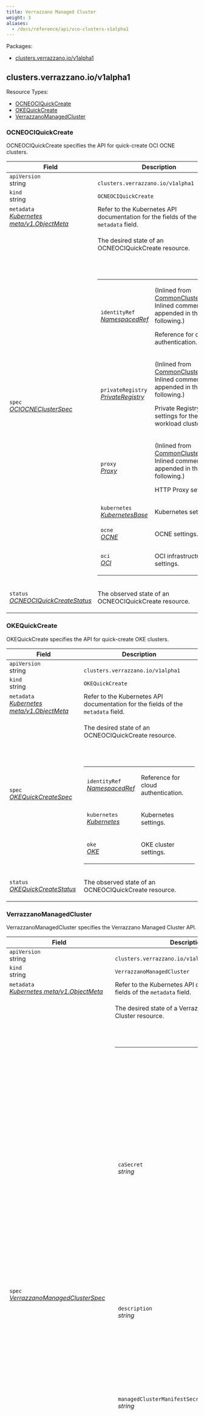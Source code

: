 ```yaml
---
title: Verrazzano Managed Cluster
weight: 3
aliases:
  - /docs/reference/api/vco-clusters-v1alpha1
---
```

<p>Packages:</p>
<ul>
<li>
<a href="#clusters.verrazzano.io%2fv1alpha1">clusters.verrazzano.io/v1alpha1</a>
</li>
</ul>
<h2 id="clusters.verrazzano.io/v1alpha1">clusters.verrazzano.io/v1alpha1</h2>
<div>
</div>
Resource Types:
<ul><li>
<a href="#clusters.verrazzano.io/v1alpha1.OCNEOCIQuickCreate">OCNEOCIQuickCreate</a>
</li><li>
<a href="#clusters.verrazzano.io/v1alpha1.OKEQuickCreate">OKEQuickCreate</a>
</li><li>
<a href="#clusters.verrazzano.io/v1alpha1.VerrazzanoManagedCluster">VerrazzanoManagedCluster</a>
</li></ul>
<h3 id="clusters.verrazzano.io/v1alpha1.OCNEOCIQuickCreate">OCNEOCIQuickCreate
</h3>
<div>
<p>OCNEOCIQuickCreate specifies the API for quick-create OCI OCNE clusters.</p>
</div>
<table>
<thead>
<tr>
<th>Field</th>
<th>Description</th>
</tr>
</thead>
<tbody>
<tr>
<td>
<code>apiVersion</code><br/>
string</td>
<td>
<code>
clusters.verrazzano.io/v1alpha1
</code>
</td>
</tr>
<tr>
<td>
<code>kind</code><br/>
string
</td>
<td><code>OCNEOCIQuickCreate</code></td>
</tr>
<tr>
<td>
<code>metadata</code><br/>
<em>
<a href="https://kubernetes.io/docs/reference/generated/kubernetes-api/v1.24/#objectmeta-v1-meta">
Kubernetes meta/v1.ObjectMeta
</a>
</em>
</td>
<td>
Refer to the Kubernetes API documentation for the fields of the
<code>metadata</code> field.
</td>
</tr>
<tr>
<td>
<code>spec</code><br/>
<em>
<a href="#clusters.verrazzano.io/v1alpha1.OCIOCNEClusterSpec">
OCIOCNEClusterSpec
</a>
</em>
</td>
<td>
<p>The desired state of an OCNEOCIQuickCreate resource.</p>
<br/>
<br/>
<table>
<tr>
<td>
<code>identityRef</code><br/>
<em>
<a href="#clusters.verrazzano.io/v1alpha1.NamespacedRef">
NamespacedRef
</a>
</em>
</td>
<td>
<p>
(Inlined from <a href="#clusters.verrazzano.io/v1alpha1.CommonClusterSpec">CommonClusterSpec</a>. Inlined comments are appended in the following.)
</p>
<p>Reference for cloud authentication.</p>
</td>
</tr>
<tr>
<td>
<code>privateRegistry</code><br/>
<em>
<a href="#clusters.verrazzano.io/v1alpha1.PrivateRegistry">
PrivateRegistry
</a>
</em>
</td>
<td>
<p>
(Inlined from <a href="#clusters.verrazzano.io/v1alpha1.CommonClusterSpec">CommonClusterSpec</a>. Inlined comments are appended in the following.)
</p>
<p>Private Registry settings for the workload cluster.</p>
</td>
</tr>
<tr>
<td>
<code>proxy</code><br/>
<em>
<a href="#clusters.verrazzano.io/v1alpha1.Proxy">
Proxy
</a>
</em>
</td>
<td>
<p>
(Inlined from <a href="#clusters.verrazzano.io/v1alpha1.CommonClusterSpec">CommonClusterSpec</a>. Inlined comments are appended in the following.)
</p>
<p>HTTP Proxy settings.</p>
</td>
</tr>
<tr>
<td>
<code>kubernetes</code><br/>
<em>
<a href="#clusters.verrazzano.io/v1alpha1.KubernetesBase">
KubernetesBase
</a>
</em>
</td>
<td>
<p>Kubernetes settings.</p>
</td>
</tr>
<tr>
<td>
<code>ocne</code><br/>
<em>
<a href="#clusters.verrazzano.io/v1alpha1.OCNE">
OCNE
</a>
</em>
</td>
<td>
<p>OCNE settings.</p>
</td>
</tr>
<tr>
<td>
<code>oci</code><br/>
<em>
<a href="#clusters.verrazzano.io/v1alpha1.OCI">
OCI
</a>
</em>
</td>
<td>
<p>OCI infrastructure settings.</p>
</td>
</tr>
</table>
</td>
</tr>
<tr>
<td>
<code>status</code><br/>
<em>
<a href="#clusters.verrazzano.io/v1alpha1.OCNEOCIQuickCreateStatus">
OCNEOCIQuickCreateStatus
</a>
</em>
</td>
<td>
<p>The observed state of an OCNEOCIQuickCreate resource.</p>
</td>
</tr>
</tbody>
</table>
<h3 id="clusters.verrazzano.io/v1alpha1.OKEQuickCreate">OKEQuickCreate
</h3>
<div>
<p>OKEQuickCreate specifies the API for quick-create OKE clusters.</p>
</div>
<table>
<thead>
<tr>
<th>Field</th>
<th>Description</th>
</tr>
</thead>
<tbody>
<tr>
<td>
<code>apiVersion</code><br/>
string</td>
<td>
<code>
clusters.verrazzano.io/v1alpha1
</code>
</td>
</tr>
<tr>
<td>
<code>kind</code><br/>
string
</td>
<td><code>OKEQuickCreate</code></td>
</tr>
<tr>
<td>
<code>metadata</code><br/>
<em>
<a href="https://kubernetes.io/docs/reference/generated/kubernetes-api/v1.24/#objectmeta-v1-meta">
Kubernetes meta/v1.ObjectMeta
</a>
</em>
</td>
<td>
Refer to the Kubernetes API documentation for the fields of the
<code>metadata</code> field.
</td>
</tr>
<tr>
<td>
<code>spec</code><br/>
<em>
<a href="#clusters.verrazzano.io/v1alpha1.OKEQuickCreateSpec">
OKEQuickCreateSpec
</a>
</em>
</td>
<td>
<p>The desired state of an OCNEOCIQuickCreate resource.</p>
<br/>
<br/>
<table>
<tr>
<td>
<code>identityRef</code><br/>
<em>
<a href="#clusters.verrazzano.io/v1alpha1.NamespacedRef">
NamespacedRef
</a>
</em>
</td>
<td>
<p>Reference for cloud authentication.</p>
</td>
</tr>
<tr>
<td>
<code>kubernetes</code><br/>
<em>
<a href="#clusters.verrazzano.io/v1alpha1.Kubernetes">
Kubernetes
</a>
</em>
</td>
<td>
<p>Kubernetes settings.</p>
</td>
</tr>
<tr>
<td>
<code>oke</code><br/>
<em>
<a href="#clusters.verrazzano.io/v1alpha1.OKE">
OKE
</a>
</em>
</td>
<td>
<p>OKE cluster settings.</p>
</td>
</tr>
</table>
</td>
</tr>
<tr>
<td>
<code>status</code><br/>
<em>
<a href="#clusters.verrazzano.io/v1alpha1.OKEQuickCreateStatus">
OKEQuickCreateStatus
</a>
</em>
</td>
<td>
<p>The observed state of an OCNEOCIQuickCreate resource.</p>
</td>
</tr>
</tbody>
</table>
<h3 id="clusters.verrazzano.io/v1alpha1.VerrazzanoManagedCluster">VerrazzanoManagedCluster
</h3>
<div>
<p>VerrazzanoManagedCluster specifies the Verrazzano Managed Cluster API.</p>
</div>
<table>
<thead>
<tr>
<th>Field</th>
<th>Description</th>
</tr>
</thead>
<tbody>
<tr>
<td>
<code>apiVersion</code><br/>
string</td>
<td>
<code>
clusters.verrazzano.io/v1alpha1
</code>
</td>
</tr>
<tr>
<td>
<code>kind</code><br/>
string
</td>
<td><code>VerrazzanoManagedCluster</code></td>
</tr>
<tr>
<td>
<code>metadata</code><br/>
<em>
<a href="https://kubernetes.io/docs/reference/generated/kubernetes-api/v1.24/#objectmeta-v1-meta">
Kubernetes meta/v1.ObjectMeta
</a>
</em>
</td>
<td>
Refer to the Kubernetes API documentation for the fields of the
<code>metadata</code> field.
</td>
</tr>
<tr>
<td>
<code>spec</code><br/>
<em>
<a href="#clusters.verrazzano.io/v1alpha1.VerrazzanoManagedClusterSpec">
VerrazzanoManagedClusterSpec
</a>
</em>
</td>
<td>
<p>The desired state of a Verrazzano Managed Cluster resource.</p>
<br/>
<br/>
<table>
<tr>
<td>
<code>caSecret</code><br/>
<em>
string
</em>
</td>
<td>
<p>The name of a Secret that contains the CA certificate of the managed cluster. This is used to configure the
admin cluster to scrape metrics from the Prometheus endpoint on the managed cluster. If Rancher is enabled on
the admin cluster, this will be automatically populated by Verrazzano. Otherwise, if you disabled Rancher, see the pre-registration
<a href="../../../docs/setup/mc-install/advanced-mc-install/#preregistration-setup">instructions</a>
for how to create this Secret.</p>
</td>
</tr>
<tr>
<td>
<code>description</code><br/>
<em>
string
</em>
</td>
<td>
<em>(Optional)</em>
<p>The description of the managed cluster.</p>
</td>
</tr>
<tr>
<td>
<code>managedClusterManifestSecret</code><br/>
<em>
string
</em>
</td>
<td>
<em>(Optional)</em>
<p>The name of the Secret containing the generated YAML manifest file to be applied by the user to the managed cluster.
This field is managed by a Verrazzano Kubernetes operator.</p>
</td>
</tr>
<tr>
<td>
<code>serviceAccount</code><br/>
<em>
string
</em>
</td>
<td>
<em>(Optional)</em>
<p>The name of the ServiceAccount that was generated for the managed cluster. This field is managed by a
Verrazzano Kubernetes operator.</p>
</td>
</tr>
</table>
</td>
</tr>
<tr>
<td>
<code>status</code><br/>
<em>
<a href="#clusters.verrazzano.io/v1alpha1.VerrazzanoManagedClusterStatus">
VerrazzanoManagedClusterStatus
</a>
</em>
</td>
<td>
<p>The observed state of a Verrazzano Managed Cluster resource.</p>
</td>
</tr>
</tbody>
</table>
<h3 id="clusters.verrazzano.io/v1alpha1.ArgoCDRegistration">ArgoCDRegistration
</h3>
<p>
(<em>Appears on:</em><a href="#clusters.verrazzano.io/v1alpha1.VerrazzanoManagedClusterStatus">VerrazzanoManagedClusterStatus</a>)
</p>
<div>
<p>ArgoCDRegistration defines the Argo CD registration state for a managed cluster.</p>
</div>
<table>
<thead>
<tr>
<th>Field</th>
<th>Description</th>
</tr>
</thead>
<tbody>
<tr>
<td>
<code>status</code><br/>
<em>
<a href="#clusters.verrazzano.io/v1alpha1.ArgoCDRegistrationStatus">
ArgoCDRegistrationStatus
</a>
</em>
</td>
<td>
<p>The status of the ArgoCD registration.</p>
</td>
</tr>
<tr>
<td>
<code>lastSetTimestamp</code><br/>
<em>
<a href="https://kubernetes.io/docs/reference/generated/kubernetes-api/v1.24/#time-v1-meta">
Kubernetes meta/v1.Time
</a>
</em>
</td>
<td>
<em>(Optional)</em>
<p>The timestamp of last status set.</p>
</td>
</tr>
<tr>
<td>
<code>message</code><br/>
<em>
string
</em>
</td>
<td>
<em>(Optional)</em>
<p>Supporting message related to the Argo CD registration status.</p>
</td>
</tr>
</tbody>
</table>
<h3 id="clusters.verrazzano.io/v1alpha1.ArgoCDRegistrationStatus">ArgoCDRegistrationStatus
(<code>string</code> alias)</h3>
<p>
(<em>Appears on:</em><a href="#clusters.verrazzano.io/v1alpha1.ArgoCDRegistration">ArgoCDRegistration</a>)
</p>
<div>
<p>ArgoCDRegistrationStatus identifies the status of an Argo CD registration.</p>
</div>
<table>
<thead>
<tr>
<th>Value</th>
<th>Description</th>
</tr>
</thead>
<tbody><tr><td><p>&#34;Completed&#34;</p></td>
<td></td>
</tr><tr><td><p>&#34;Failed&#34;</p></td>
<td></td>
</tr><tr><td><p>&#34;PendingRancherClusterRegistration&#34;</p></td>
<td></td>
</tr></tbody>
</table>
<h3 id="clusters.verrazzano.io/v1alpha1.CNIType">CNIType
(<code>string</code> alias)</h3>
<p>
(<em>Appears on:</em><a href="#clusters.verrazzano.io/v1alpha1.OKENetwork">OKENetwork</a>)
</p>
<div>
</div>
<table>
<thead>
<tr>
<th>Value</th>
<th>Description</th>
</tr>
</thead>
<tbody><tr><td><p>&#34;FLANNEL_OVERLAY&#34;</p></td>
<td></td>
</tr><tr><td><p>&#34;OCI_VCN_IP_NATIVE&#34;</p></td>
<td></td>
</tr></tbody>
</table>
<h3 id="clusters.verrazzano.io/v1alpha1.ClusterNetwork">ClusterNetwork
</h3>
<p>
(<em>Appears on:</em><a href="#clusters.verrazzano.io/v1alpha1.Kubernetes">Kubernetes</a>, <a href="#clusters.verrazzano.io/v1alpha1.KubernetesBase">KubernetesBase</a>)
</p>
<div>
</div>
<table>
<thead>
<tr>
<th>Field</th>
<th>Description</th>
</tr>
</thead>
<tbody>
<tr>
<td>
<code>podCIDR</code><br/>
<em>
string
</em>
</td>
<td>
<p>IP range for Kubernetes pods.
The default is <code>10.244.0.0/16</code></p>
</td>
</tr>
<tr>
<td>
<code>serviceCIDR</code><br/>
<em>
string
</em>
</td>
<td>
<p>IP range for Kubernetes service addresses.
The default is <code>10.96.0.0/16</code>.</p>
</td>
</tr>
</tbody>
</table>
<h3 id="clusters.verrazzano.io/v1alpha1.ClusterReference">ClusterReference
</h3>
<p>
(<em>Appears on:</em><a href="#clusters.verrazzano.io/v1alpha1.VerrazzanoManagedClusterStatus">VerrazzanoManagedClusterStatus</a>)
</p>
<div>
<p>ClusterReference identifies the underlying ClusterAPI cluster for a managed cluster.</p>
</div>
<table>
<thead>
<tr>
<th>Field</th>
<th>Description</th>
</tr>
</thead>
<tbody>
<tr>
<td>
<code>apiVersion</code><br/>
<em>
string
</em>
</td>
<td>
<p>The API version of the referenced ClusterAPI cluster object.</p>
</td>
</tr>
<tr>
<td>
<code>kind</code><br/>
<em>
string
</em>
</td>
<td>
<p>The kind of the referenced ClusterAPI cluster object.</p>
</td>
</tr>
<tr>
<td>
<code>name</code><br/>
<em>
string
</em>
</td>
<td>
<p>The name of the referenced ClusterAPI cluster object.</p>
</td>
</tr>
<tr>
<td>
<code>namespace</code><br/>
<em>
string
</em>
</td>
<td>
<p>The namespace of the referenced ClusterAPI cluster object.</p>
</td>
</tr>
</tbody>
</table>
<h3 id="clusters.verrazzano.io/v1alpha1.CommonClusterSpec">CommonClusterSpec
</h3>
<div>
</div>
<table>
<thead>
<tr>
<th>Field</th>
<th>Description</th>
</tr>
</thead>
<tbody>
<tr>
<td>
<code>identityRef</code><br/>
<em>
<a href="#clusters.verrazzano.io/v1alpha1.NamespacedRef">
NamespacedRef
</a>
</em>
</td>
<td>
<p>Reference for cloud authentication.</p>
</td>
</tr>
<tr>
<td>
<code>privateRegistry</code><br/>
<em>
<a href="#clusters.verrazzano.io/v1alpha1.PrivateRegistry">
PrivateRegistry
</a>
</em>
</td>
<td>
<p>Private Registry settings for the workload cluster.</p>
</td>
</tr>
<tr>
<td>
<code>proxy</code><br/>
<em>
<a href="#clusters.verrazzano.io/v1alpha1.Proxy">
Proxy
</a>
</em>
</td>
<td>
<p>HTTP Proxy settings.</p>
</td>
</tr>
</tbody>
</table>
<h3 id="clusters.verrazzano.io/v1alpha1.CommonOCI">CommonOCI
</h3>
<div>
</div>
<table>
<thead>
<tr>
<th>Field</th>
<th>Description</th>
</tr>
</thead>
<tbody>
<tr>
<td>
<code>region</code><br/>
<em>
string
</em>
</td>
<td>
<p>OCI region where the cluster will be created.</p>
</td>
</tr>
<tr>
<td>
<code>compartment</code><br/>
<em>
string
</em>
</td>
<td>
<p>OCI Compartment OCID where the cluster will be created</p>
</td>
</tr>
<tr>
<td>
<code>sshPublicKey</code><br/>
<em>
string
</em>
</td>
<td>
<p>SSH public key for node ssh.</p>
</td>
</tr>
<tr>
<td>
<code>imageId</code><br/>
<em>
string
</em>
</td>
<td>
<p>Node image OCID.
The default is the latest OL8 image in the provided compartment.</p>
</td>
</tr>
<tr>
<td>
<code>cloudInitScript</code><br/>
<em>
[]string
</em>
</td>
<td>
<p>Cloud-init script to run during node startup.</p>
</td>
</tr>
</tbody>
</table>
<h3 id="clusters.verrazzano.io/v1alpha1.Condition">Condition
</h3>
<p>
(<em>Appears on:</em><a href="#clusters.verrazzano.io/v1alpha1.VerrazzanoManagedClusterStatus">VerrazzanoManagedClusterStatus</a>)
</p>
<div>
<p>Condition describes a condition that occurred on the Verrazzano Managed Cluster.</p>
</div>
<table>
<thead>
<tr>
<th>Field</th>
<th>Description</th>
</tr>
</thead>
<tbody>
<tr>
<td>
<code>lastTransitionTime</code><br/>
<em>
<a href="https://kubernetes.io/docs/reference/generated/kubernetes-api/v1.24/#time-v1-meta">
Kubernetes meta/v1.Time
</a>
</em>
</td>
<td>
<em>(Optional)</em>
<p>Last time the condition transitioned from one status to another.</p>
</td>
</tr>
<tr>
<td>
<code>message</code><br/>
<em>
string
</em>
</td>
<td>
<em>(Optional)</em>
<p>A message with details about the last transition.</p>
</td>
</tr>
<tr>
<td>
<code>status</code><br/>
<em>
<a href="https://pkg.go.dev/k8s.io/api/core/v1#ConditionStatus">
Kubernetes core/v1.ConditionStatus
</a>
</em>
</td>
<td>
<p>Status of the condition: one of <code>True</code>, <code>False</code>, or <code>Unknown</code>.</p>
</td>
</tr>
<tr>
<td>
<code>type</code><br/>
<em>
<a href="#clusters.verrazzano.io/v1alpha1.ConditionType">
ConditionType
</a>
</em>
</td>
<td>
<p>The condition of the multicluster resource which can be checked with a <code>kubectl wait</code> command. Condition values
are case-sensitive and formatted as follows: <code>Ready</code>: the VerrazzanoManagedCluster is ready to be used and all
resources needed have been generated.</p>
</td>
</tr>
</tbody>
</table>
<h3 id="clusters.verrazzano.io/v1alpha1.ConditionType">ConditionType
(<code>string</code> alias)</h3>
<p>
(<em>Appears on:</em><a href="#clusters.verrazzano.io/v1alpha1.Condition">Condition</a>)
</p>
<div>
<p>ConditionType identifies the condition of the Verrazzano Managed Cluster which can be checked with <code>kubectl wait</code>.</p>
</div>
<table>
<thead>
<tr>
<th>Value</th>
<th>Description</th>
</tr>
</thead>
<tbody><tr><td><p>&#34;ManagedCARetrieved&#34;</p></td>
<td><p>ManagedCARetrieved = true means that the managed cluster CA cert has been retrieved and
populated. This is done by the VMC controller via the Rancher API proxy for the managed cluster.</p>
</td>
</tr><tr><td><p>&#34;ManifestPushed&#34;</p></td>
<td><p>ConditionManifestPushed = true means the the agent and registration secrets have been successfully transferred
to the managed cluster on a multicluster install</p>
</td>
</tr><tr><td><p>&#34;Ready&#34;</p></td>
<td><p>Ready = true means the VMC is ready to be used and all resources needed have been generated</p>
</td>
</tr></tbody>
</table>
<h3 id="clusters.verrazzano.io/v1alpha1.Kubernetes">Kubernetes
</h3>
<p>
(<em>Appears on:</em><a href="#clusters.verrazzano.io/v1alpha1.OKEQuickCreateSpec">OKEQuickCreateSpec</a>)
</p>
<div>
</div>
<table>
<thead>
<tr>
<th>Field</th>
<th>Description</th>
</tr>
</thead>
<tbody>
<tr>
<td>
<code>version</code><br/>
<em>
string
</em>
</td>
<td>
<p>Kubernetes version.</p>
</td>
</tr>
<tr>
<td>
<code>clusterNetwork</code><br/>
<em>
<a href="#clusters.verrazzano.io/v1alpha1.ClusterNetwork">
ClusterNetwork
</a>
</em>
</td>
<td>
<p>
(Inlined from <a href="#clusters.verrazzano.io/v1alpha1.KubernetesBase">KubernetesBase</a>. Inlined comments are appended in the following.)
</p>
<p>Kubernetes network settings.</p>
</td>
</tr>
</tbody>
</table>
<h3 id="clusters.verrazzano.io/v1alpha1.KubernetesBase">KubernetesBase
</h3>
<p>
(<em>Appears on:</em><a href="#clusters.verrazzano.io/v1alpha1.OCIOCNEClusterSpec">OCIOCNEClusterSpec</a>)
</p>
<div>
</div>
<table>
<thead>
<tr>
<th>Field</th>
<th>Description</th>
</tr>
</thead>
<tbody>
<tr>
<td>
<code>clusterNetwork</code><br/>
<em>
<a href="#clusters.verrazzano.io/v1alpha1.ClusterNetwork">
ClusterNetwork
</a>
</em>
</td>
<td>
<p>Kubernetes network settings.</p>
</td>
</tr>
</tbody>
</table>
<h3 id="clusters.verrazzano.io/v1alpha1.KubernetesInformation">KubernetesInformation
</h3>
<p>
(<em>Appears on:</em><a href="#clusters.verrazzano.io/v1alpha1.VerrazzanoManagedClusterStatus">VerrazzanoManagedClusterStatus</a>)
</p>
<div>
<p>KubernetesInformation defines the Kubernetes information for a managed cluster.</p>
</div>
<table>
<thead>
<tr>
<th>Field</th>
<th>Description</th>
</tr>
</thead>
<tbody>
<tr>
<td>
<code>version</code><br/>
<em>
string
</em>
</td>
<td>
<p>The observed Kubernetes version installed on this cluster.</p>
</td>
</tr>
</tbody>
</table>
<h3 id="clusters.verrazzano.io/v1alpha1.NamedOCINode">NamedOCINode
</h3>
<p>
(<em>Appears on:</em><a href="#clusters.verrazzano.io/v1alpha1.OCI">OCI</a>, <a href="#clusters.verrazzano.io/v1alpha1.OKE">OKE</a>)
</p>
<div>
</div>
<table>
<thead>
<tr>
<th>Field</th>
<th>Description</th>
</tr>
</thead>
<tbody>
<tr>
<td>
<code>name</code><br/>
<em>
string
</em>
</td>
<td>
</td>
</tr>
<tr>
<td>
<code>shape</code><br/>
<em>
string
</em>
</td>
<td>
<p>
(Inlined from <a href="#clusters.verrazzano.io/v1alpha1.OCINode">OCINode</a>. Inlined comments are appended in the following.)
</p>
<p>Node pool Shape.</p>
</td>
</tr>
<tr>
<td>
<code>ocpus</code><br/>
<em>
int
</em>
</td>
<td>
<p>
(Inlined from <a href="#clusters.verrazzano.io/v1alpha1.OCINode">OCINode</a>. Inlined comments are appended in the following.)
</p>
<p>Number of OCPUs per node, when using flex shapes.</p>
</td>
</tr>
<tr>
<td>
<code>memoryGbs</code><br/>
<em>
int
</em>
</td>
<td>
<p>
(Inlined from <a href="#clusters.verrazzano.io/v1alpha1.OCINode">OCINode</a>. Inlined comments are appended in the following.)
</p>
<p>Amount of memory per node, in gigabytes, when using flex shapes.</p>
</td>
</tr>
<tr>
<td>
<code>bootVolumeGbs</code><br/>
<em>
int
</em>
</td>
<td>
<p>
(Inlined from <a href="#clusters.verrazzano.io/v1alpha1.OCINode">OCINode</a>. Inlined comments are appended in the following.)
</p>
<p>Size of node boot volume, in gigabytes.</p>
</td>
</tr>
<tr>
<td>
<code>replicas</code><br/>
<em>
int
</em>
</td>
<td>
<p>
(Inlined from <a href="#clusters.verrazzano.io/v1alpha1.OCINode">OCINode</a>. Inlined comments are appended in the following.)
</p>
<p>Number of nodes to create.</p>
</td>
</tr>
</tbody>
</table>
<h3 id="clusters.verrazzano.io/v1alpha1.NamespacedRef">NamespacedRef
</h3>
<p>
(<em>Appears on:</em><a href="#clusters.verrazzano.io/v1alpha1.CommonClusterSpec">CommonClusterSpec</a>, <a href="#clusters.verrazzano.io/v1alpha1.OCIOCNEClusterSpec">OCIOCNEClusterSpec</a>, <a href="#clusters.verrazzano.io/v1alpha1.OKEQuickCreateSpec">OKEQuickCreateSpec</a>, <a href="#clusters.verrazzano.io/v1alpha1.PrivateRegistry">PrivateRegistry</a>)
</p>
<div>
</div>
<table>
<thead>
<tr>
<th>Field</th>
<th>Description</th>
</tr>
</thead>
<tbody>
<tr>
<td>
<code>name</code><br/>
<em>
string
</em>
</td>
<td>
<p>Name of the ref.</p>
</td>
</tr>
<tr>
<td>
<code>namespace</code><br/>
<em>
string
</em>
</td>
<td>
<p>Namespace of the ref.</p>
</td>
</tr>
</tbody>
</table>
<h3 id="clusters.verrazzano.io/v1alpha1.Network">Network
</h3>
<p>
(<em>Appears on:</em><a href="#clusters.verrazzano.io/v1alpha1.OCI">OCI</a>, <a href="#clusters.verrazzano.io/v1alpha1.OKENetwork">OKENetwork</a>)
</p>
<div>
</div>
<table>
<thead>
<tr>
<th>Field</th>
<th>Description</th>
</tr>
</thead>
<tbody>
<tr>
<td>
<code>createVCN</code><br/>
<em>
bool
</em>
</td>
<td>
<p>If true, a new VCN is created for the cluster.
The default is false.</p>
</td>
</tr>
<tr>
<td>
<code>vcn</code><br/>
<em>
string
</em>
</td>
<td>
<p>OCID of an existing VCN to create the cluster inside.</p>
</td>
</tr>
<tr>
<td>
<code>subnets</code><br/>
<em>
<a href="#clusters.verrazzano.io/v1alpha1.Subnet">
[]Subnet
</a>
</em>
</td>
<td>
<p>List of existing subnets that will be used by the cluster.</p>
</td>
</tr>
</tbody>
</table>
<h3 id="clusters.verrazzano.io/v1alpha1.OCI">OCI
</h3>
<p>
(<em>Appears on:</em><a href="#clusters.verrazzano.io/v1alpha1.OCIOCNEClusterSpec">OCIOCNEClusterSpec</a>)
</p>
<div>
</div>
<table>
<thead>
<tr>
<th>Field</th>
<th>Description</th>
</tr>
</thead>
<tbody>
<tr>
<td>
<code>region</code><br/>
<em>
string
</em>
</td>
<td>
<p>
(Inlined from <a href="#clusters.verrazzano.io/v1alpha1.CommonOCI">CommonOCI</a>. Inlined comments are appended in the following.)
</p>
<p>OCI region where the cluster will be created.</p>
</td>
</tr>
<tr>
<td>
<code>compartment</code><br/>
<em>
string
</em>
</td>
<td>
<p>
(Inlined from <a href="#clusters.verrazzano.io/v1alpha1.CommonOCI">CommonOCI</a>. Inlined comments are appended in the following.)
</p>
<p>OCI Compartment OCID where the cluster will be created</p>
</td>
</tr>
<tr>
<td>
<code>sshPublicKey</code><br/>
<em>
string
</em>
</td>
<td>
<p>
(Inlined from <a href="#clusters.verrazzano.io/v1alpha1.CommonOCI">CommonOCI</a>. Inlined comments are appended in the following.)
</p>
<p>SSH public key for node ssh.</p>
</td>
</tr>
<tr>
<td>
<code>imageId</code><br/>
<em>
string
</em>
</td>
<td>
<p>
(Inlined from <a href="#clusters.verrazzano.io/v1alpha1.CommonOCI">CommonOCI</a>. Inlined comments are appended in the following.)
</p>
<p>Node image OCID.
The default is the latest OL8 image in the provided compartment.</p>
</td>
</tr>
<tr>
<td>
<code>cloudInitScript</code><br/>
<em>
[]string
</em>
</td>
<td>
<p>
(Inlined from <a href="#clusters.verrazzano.io/v1alpha1.CommonOCI">CommonOCI</a>. Inlined comments are appended in the following.)
</p>
<p>Cloud-init script to run during node startup.</p>
</td>
</tr>
<tr>
<td>
<code>controlPlane</code><br/>
<em>
<a href="#clusters.verrazzano.io/v1alpha1.OCINode">
OCINode
</a>
</em>
</td>
<td>
<p>Control Plane node settings.</p>
</td>
</tr>
<tr>
<td>
<code>workers</code><br/>
<em>
<a href="#clusters.verrazzano.io/v1alpha1.NamedOCINode">
[]NamedOCINode
</a>
</em>
</td>
<td>
<p>List of worker nodes.</p>
</td>
</tr>
<tr>
<td>
<code>network</code><br/>
<em>
<a href="#clusters.verrazzano.io/v1alpha1.Network">
Network
</a>
</em>
</td>
<td>
<p>OCI Network settings.</p>
</td>
</tr>
</tbody>
</table>
<h3 id="clusters.verrazzano.io/v1alpha1.OCINode">OCINode
</h3>
<p>
(<em>Appears on:</em><a href="#clusters.verrazzano.io/v1alpha1.OCI">OCI</a>)
</p>
<div>
</div>
<table>
<thead>
<tr>
<th>Field</th>
<th>Description</th>
</tr>
</thead>
<tbody>
<tr>
<td>
<code>shape</code><br/>
<em>
string
</em>
</td>
<td>
<p>Node pool Shape.</p>
</td>
</tr>
<tr>
<td>
<code>ocpus</code><br/>
<em>
int
</em>
</td>
<td>
<p>Number of OCPUs per node, when using flex shapes.</p>
</td>
</tr>
<tr>
<td>
<code>memoryGbs</code><br/>
<em>
int
</em>
</td>
<td>
<p>Amount of memory per node, in gigabytes, when using flex shapes.</p>
</td>
</tr>
<tr>
<td>
<code>bootVolumeGbs</code><br/>
<em>
int
</em>
</td>
<td>
<p>Size of node boot volume, in gigabytes.</p>
</td>
</tr>
<tr>
<td>
<code>replicas</code><br/>
<em>
int
</em>
</td>
<td>
<p>Number of nodes to create.</p>
</td>
</tr>
</tbody>
</table>
<h3 id="clusters.verrazzano.io/v1alpha1.OCIOCNEClusterSpec">OCIOCNEClusterSpec
</h3>
<p>
(<em>Appears on:</em><a href="#clusters.verrazzano.io/v1alpha1.OCNEOCIQuickCreate">OCNEOCIQuickCreate</a>)
</p>
<div>
</div>
<table>
<thead>
<tr>
<th>Field</th>
<th>Description</th>
</tr>
</thead>
<tbody>
<tr>
<td>
<code>identityRef</code><br/>
<em>
<a href="#clusters.verrazzano.io/v1alpha1.NamespacedRef">
NamespacedRef
</a>
</em>
</td>
<td>
<p>
(Inlined from <a href="#clusters.verrazzano.io/v1alpha1.CommonClusterSpec">CommonClusterSpec</a>. Inlined comments are appended in the following.)
</p>
<p>Reference for cloud authentication.</p>
</td>
</tr>
<tr>
<td>
<code>privateRegistry</code><br/>
<em>
<a href="#clusters.verrazzano.io/v1alpha1.PrivateRegistry">
PrivateRegistry
</a>
</em>
</td>
<td>
<p>
(Inlined from <a href="#clusters.verrazzano.io/v1alpha1.CommonClusterSpec">CommonClusterSpec</a>. Inlined comments are appended in the following.)
</p>
<p>Private Registry settings for the workload cluster.</p>
</td>
</tr>
<tr>
<td>
<code>proxy</code><br/>
<em>
<a href="#clusters.verrazzano.io/v1alpha1.Proxy">
Proxy
</a>
</em>
</td>
<td>
<p>
(Inlined from <a href="#clusters.verrazzano.io/v1alpha1.CommonClusterSpec">CommonClusterSpec</a>. Inlined comments are appended in the following.)
</p>
<p>HTTP Proxy settings.</p>
</td>
</tr>
<tr>
<td>
<code>kubernetes</code><br/>
<em>
<a href="#clusters.verrazzano.io/v1alpha1.KubernetesBase">
KubernetesBase
</a>
</em>
</td>
<td>
<p>Kubernetes settings.</p>
</td>
</tr>
<tr>
<td>
<code>ocne</code><br/>
<em>
<a href="#clusters.verrazzano.io/v1alpha1.OCNE">
OCNE
</a>
</em>
</td>
<td>
<p>OCNE settings.</p>
</td>
</tr>
<tr>
<td>
<code>oci</code><br/>
<em>
<a href="#clusters.verrazzano.io/v1alpha1.OCI">
OCI
</a>
</em>
</td>
<td>
<p>OCI infrastructure settings.</p>
</td>
</tr>
</tbody>
</table>
<h3 id="clusters.verrazzano.io/v1alpha1.OCNE">OCNE
</h3>
<p>
(<em>Appears on:</em><a href="#clusters.verrazzano.io/v1alpha1.OCIOCNEClusterSpec">OCIOCNEClusterSpec</a>)
</p>
<div>
</div>
<table>
<thead>
<tr>
<th>Field</th>
<th>Description</th>
</tr>
</thead>
<tbody>
<tr>
<td>
<code>version</code><br/>
<em>
string
</em>
</td>
<td>
<p>OCNE Version.</p>
</td>
</tr>
<tr>
<td>
<code>dependencies</code><br/>
<em>
<a href="#clusters.verrazzano.io/v1alpha1.OCNEDependencies">
OCNEDependencies
</a>
</em>
</td>
<td>
<p>OCNE dependency settings.</p>
</td>
</tr>
</tbody>
</table>
<h3 id="clusters.verrazzano.io/v1alpha1.OCNEDependencies">OCNEDependencies
</h3>
<p>
(<em>Appears on:</em><a href="#clusters.verrazzano.io/v1alpha1.OCNE">OCNE</a>)
</p>
<div>
</div>
<table>
<thead>
<tr>
<th>Field</th>
<th>Description</th>
</tr>
</thead>
<tbody>
<tr>
<td>
<code>skipInstall</code><br/>
<em>
bool
</em>
</td>
<td>
<p>Whether to skip OCNE dependency installation.
The default is <code>false</code>.</p>
</td>
</tr>
</tbody>
</table>
<h3 id="clusters.verrazzano.io/v1alpha1.OCNEOCIQuickCreateStatus">OCNEOCIQuickCreateStatus
</h3>
<p>
(<em>Appears on:</em><a href="#clusters.verrazzano.io/v1alpha1.OCNEOCIQuickCreate">OCNEOCIQuickCreate</a>)
</p>
<div>
</div>
<table>
<thead>
<tr>
<th>Field</th>
<th>Description</th>
</tr>
</thead>
<tbody>
<tr>
<td>
<code>phase</code><br/>
<em>
<a href="#clusters.verrazzano.io/v1alpha1.QuickCreatePhase">
QuickCreatePhase
</a>
</em>
</td>
<td>
</td>
</tr>
</tbody>
</table>
<h3 id="clusters.verrazzano.io/v1alpha1.OKE">OKE
</h3>
<p>
(<em>Appears on:</em><a href="#clusters.verrazzano.io/v1alpha1.OKEQuickCreateSpec">OKEQuickCreateSpec</a>)
</p>
<div>
</div>
<table>
<thead>
<tr>
<th>Field</th>
<th>Description</th>
</tr>
</thead>
<tbody>
<tr>
<td>
<code>region</code><br/>
<em>
string
</em>
</td>
<td>
<p>
(Inlined from <a href="#clusters.verrazzano.io/v1alpha1.CommonOCI">CommonOCI</a>. Inlined comments are appended in the following.)
</p>
<p>OCI region where the cluster will be created.</p>
</td>
</tr>
<tr>
<td>
<code>compartment</code><br/>
<em>
string
</em>
</td>
<td>
<p>
(Inlined from <a href="#clusters.verrazzano.io/v1alpha1.CommonOCI">CommonOCI</a>. Inlined comments are appended in the following.)
</p>
<p>OCI Compartment OCID where the cluster will be created</p>
</td>
</tr>
<tr>
<td>
<code>sshPublicKey</code><br/>
<em>
string
</em>
</td>
<td>
<p>
(Inlined from <a href="#clusters.verrazzano.io/v1alpha1.CommonOCI">CommonOCI</a>. Inlined comments are appended in the following.)
</p>
<p>SSH public key for node ssh.</p>
</td>
</tr>
<tr>
<td>
<code>imageId</code><br/>
<em>
string
</em>
</td>
<td>
<p>
(Inlined from <a href="#clusters.verrazzano.io/v1alpha1.CommonOCI">CommonOCI</a>. Inlined comments are appended in the following.)
</p>
<p>Node image OCID.
The default is the latest OL8 image in the provided compartment.</p>
</td>
</tr>
<tr>
<td>
<code>cloudInitScript</code><br/>
<em>
[]string
</em>
</td>
<td>
<p>
(Inlined from <a href="#clusters.verrazzano.io/v1alpha1.CommonOCI">CommonOCI</a>. Inlined comments are appended in the following.)
</p>
<p>Cloud-init script to run during node startup.</p>
</td>
</tr>
<tr>
<td>
<code>nodePools</code><br/>
<em>
<a href="#clusters.verrazzano.io/v1alpha1.NamedOCINode">
[]NamedOCINode
</a>
</em>
</td>
<td>
<p>List of Node pools.</p>
</td>
</tr>
<tr>
<td>
<code>virtualNodePools</code><br/>
<em>
<a href="#clusters.verrazzano.io/v1alpha1.VirtualNodePool">
[]VirtualNodePool
</a>
</em>
</td>
<td>
<p>List of Virtual Node pools.</p>
</td>
</tr>
<tr>
<td>
<code>network</code><br/>
<em>
<a href="#clusters.verrazzano.io/v1alpha1.OKENetwork">
OKENetwork
</a>
</em>
</td>
<td>
<p>Network settings for the OKE cluster.</p>
</td>
</tr>
</tbody>
</table>
<h3 id="clusters.verrazzano.io/v1alpha1.OKENetwork">OKENetwork
</h3>
<p>
(<em>Appears on:</em><a href="#clusters.verrazzano.io/v1alpha1.OKE">OKE</a>)
</p>
<div>
</div>
<table>
<thead>
<tr>
<th>Field</th>
<th>Description</th>
</tr>
</thead>
<tbody>
<tr>
<td>
<code>config</code><br/>
<em>
<a href="#clusters.verrazzano.io/v1alpha1.Network">
Network
</a>
</em>
</td>
<td>
<p>VCN and subnet settings for existing networks.</p>
</td>
</tr>
<tr>
<td>
<code>cniType</code><br/>
<em>
<a href="#clusters.verrazzano.io/v1alpha1.CNIType">
CNIType
</a>
</em>
</td>
<td>
<p>CNI Type for cluster networking. May be FLANNEL_OVERLAY or OCI_VCN_IP_NATIVE.</p>
</td>
</tr>
</tbody>
</table>
<h3 id="clusters.verrazzano.io/v1alpha1.OKEQuickCreateSpec">OKEQuickCreateSpec
</h3>
<p>
(<em>Appears on:</em><a href="#clusters.verrazzano.io/v1alpha1.OKEQuickCreate">OKEQuickCreate</a>)
</p>
<div>
</div>
<table>
<thead>
<tr>
<th>Field</th>
<th>Description</th>
</tr>
</thead>
<tbody>
<tr>
<td>
<code>identityRef</code><br/>
<em>
<a href="#clusters.verrazzano.io/v1alpha1.NamespacedRef">
NamespacedRef
</a>
</em>
</td>
<td>
<p>Reference for cloud authentication.</p>
</td>
</tr>
<tr>
<td>
<code>kubernetes</code><br/>
<em>
<a href="#clusters.verrazzano.io/v1alpha1.Kubernetes">
Kubernetes
</a>
</em>
</td>
<td>
<p>Kubernetes settings.</p>
</td>
</tr>
<tr>
<td>
<code>oke</code><br/>
<em>
<a href="#clusters.verrazzano.io/v1alpha1.OKE">
OKE
</a>
</em>
</td>
<td>
<p>OKE cluster settings.</p>
</td>
</tr>
</tbody>
</table>
<h3 id="clusters.verrazzano.io/v1alpha1.OKEQuickCreateStatus">OKEQuickCreateStatus
</h3>
<p>
(<em>Appears on:</em><a href="#clusters.verrazzano.io/v1alpha1.OKEQuickCreate">OKEQuickCreate</a>)
</p>
<div>
</div>
<table>
<thead>
<tr>
<th>Field</th>
<th>Description</th>
</tr>
</thead>
<tbody>
<tr>
<td>
<code>phase</code><br/>
<em>
<a href="#clusters.verrazzano.io/v1alpha1.QuickCreatePhase">
QuickCreatePhase
</a>
</em>
</td>
<td>
</td>
</tr>
</tbody>
</table>
<h3 id="clusters.verrazzano.io/v1alpha1.PrivateRegistry">PrivateRegistry
</h3>
<p>
(<em>Appears on:</em><a href="#clusters.verrazzano.io/v1alpha1.CommonClusterSpec">CommonClusterSpec</a>, <a href="#clusters.verrazzano.io/v1alpha1.OCIOCNEClusterSpec">OCIOCNEClusterSpec</a>)
</p>
<div>
</div>
<table>
<thead>
<tr>
<th>Field</th>
<th>Description</th>
</tr>
</thead>
<tbody>
<tr>
<td>
<code>url</code><br/>
<em>
string
</em>
</td>
<td>
<p>Private registry URL.</p>
</td>
</tr>
<tr>
<td>
<code>credentialSecret</code><br/>
<em>
<a href="#clusters.verrazzano.io/v1alpha1.NamespacedRef">
NamespacedRef
</a>
</em>
</td>
<td>
<p>Reference to private registry credentials secret.</p>
</td>
</tr>
</tbody>
</table>
<h3 id="clusters.verrazzano.io/v1alpha1.Proxy">Proxy
</h3>
<p>
(<em>Appears on:</em><a href="#clusters.verrazzano.io/v1alpha1.CommonClusterSpec">CommonClusterSpec</a>, <a href="#clusters.verrazzano.io/v1alpha1.OCIOCNEClusterSpec">OCIOCNEClusterSpec</a>)
</p>
<div>
</div>
<table>
<thead>
<tr>
<th>Field</th>
<th>Description</th>
</tr>
</thead>
<tbody>
<tr>
<td>
<code>httpProxy</code><br/>
<em>
string
</em>
</td>
<td>
<p>HTTP Proxy string.</p>
</td>
</tr>
<tr>
<td>
<code>httpsProxy</code><br/>
<em>
string
</em>
</td>
<td>
<p>HTTPS Proxy string.</p>
</td>
</tr>
<tr>
<td>
<code>noProxy</code><br/>
<em>
string
</em>
</td>
<td>
<p>No Proxy string.</p>
</td>
</tr>
</tbody>
</table>
<h3 id="clusters.verrazzano.io/v1alpha1.QuickCreatePhase">QuickCreatePhase
(<code>string</code> alias)</h3>
<p>
(<em>Appears on:</em><a href="#clusters.verrazzano.io/v1alpha1.OCNEOCIQuickCreateStatus">OCNEOCIQuickCreateStatus</a>, <a href="#clusters.verrazzano.io/v1alpha1.OKEQuickCreateStatus">OKEQuickCreateStatus</a>)
</p>
<div>
</div>
<table>
<thead>
<tr>
<th>Value</th>
<th>Description</th>
</tr>
</thead>
<tbody><tr><td><p>&#34;Complete&#34;</p></td>
<td><p>QuickCreatePhaseComplete means the Quick Create has finished. Quick Create CR cleanup is started once this phase is reached.</p>
</td>
</tr><tr><td><p>&#34;Provisioning&#34;</p></td>
<td><p>QuickCreatePhaseProvisioning means the Quick Create is in progress.</p>
</td>
</tr></tbody>
</table>
<h3 id="clusters.verrazzano.io/v1alpha1.RancherRegistration">RancherRegistration
</h3>
<p>
(<em>Appears on:</em><a href="#clusters.verrazzano.io/v1alpha1.VerrazzanoManagedClusterStatus">VerrazzanoManagedClusterStatus</a>)
</p>
<div>
<p>RancherRegistration defines the Rancher registration state for a managed cluster.</p>
</div>
<table>
<thead>
<tr>
<th>Field</th>
<th>Description</th>
</tr>
</thead>
<tbody>
<tr>
<td>
<code>clusterID</code><br/>
<em>
string
</em>
</td>
<td>
<p>The Rancher cluster ID for this cluster.</p>
</td>
</tr>
<tr>
<td>
<code>message</code><br/>
<em>
string
</em>
</td>
<td>
<em>(Optional)</em>
<p>A supporting message related to the Rancher registration status.</p>
</td>
</tr>
<tr>
<td>
<code>status</code><br/>
<em>
<a href="#clusters.verrazzano.io/v1alpha1.RancherRegistrationStatus">
RancherRegistrationStatus
</a>
</em>
</td>
<td>
<p>The status of the Rancher registration.</p>
</td>
</tr>
</tbody>
</table>
<h3 id="clusters.verrazzano.io/v1alpha1.RancherRegistrationStatus">RancherRegistrationStatus
(<code>string</code> alias)</h3>
<p>
(<em>Appears on:</em><a href="#clusters.verrazzano.io/v1alpha1.RancherRegistration">RancherRegistration</a>)
</p>
<div>
<p>RancherRegistrationStatus identifies the status of a Rancher registration.</p>
</div>
<table>
<thead>
<tr>
<th>Value</th>
<th>Description</th>
</tr>
</thead>
<tbody><tr><td><p>&#34;DeleteFailed&#34;</p></td>
<td></td>
</tr><tr><td><p>&#34;Completed&#34;</p></td>
<td></td>
</tr><tr><td><p>&#34;Failed&#34;</p></td>
<td></td>
</tr></tbody>
</table>
<h3 id="clusters.verrazzano.io/v1alpha1.StateType">StateType
(<code>string</code> alias)</h3>
<p>
(<em>Appears on:</em><a href="#clusters.verrazzano.io/v1alpha1.VerrazzanoManagedClusterStatus">VerrazzanoManagedClusterStatus</a>)
</p>
<div>
<p>StateType identifies the state of the Verrazzano Managed Cluster.</p>
</div>
<table>
<thead>
<tr>
<th>Value</th>
<th>Description</th>
</tr>
</thead>
<tbody><tr><td><p>&#34;Active&#34;</p></td>
<td></td>
</tr><tr><td><p>&#34;Deleting&#34;</p></td>
<td></td>
</tr><tr><td><p>&#34;Failed&#34;</p></td>
<td></td>
</tr><tr><td><p>&#34;Inactive&#34;</p></td>
<td></td>
</tr><tr><td><p>&#34;Pending&#34;</p></td>
<td></td>
</tr><tr><td><p>&#34;Provisioned&#34;</p></td>
<td></td>
</tr><tr><td><p>&#34;Provisioning&#34;</p></td>
<td></td>
</tr><tr><td><p>&#34;Unknown&#34;</p></td>
<td></td>
</tr></tbody>
</table>
<h3 id="clusters.verrazzano.io/v1alpha1.Subnet">Subnet
</h3>
<p>
(<em>Appears on:</em><a href="#clusters.verrazzano.io/v1alpha1.Network">Network</a>)
</p>
<div>
</div>
<table>
<thead>
<tr>
<th>Field</th>
<th>Description</th>
</tr>
</thead>
<tbody>
<tr>
<td>
<code>role</code><br/>
<em>
<a href="#clusters.verrazzano.io/v1alpha1.SubnetRole">
SubnetRole
</a>
</em>
</td>
<td>
<p>Role of subnet within the cluster.</p>
</td>
</tr>
<tr>
<td>
<code>id</code><br/>
<em>
string
</em>
</td>
<td>
<p>The ID of the subnet.</p>
</td>
</tr>
</tbody>
</table>
<h3 id="clusters.verrazzano.io/v1alpha1.SubnetRole">SubnetRole
(<code>string</code> alias)</h3>
<p>
(<em>Appears on:</em><a href="#clusters.verrazzano.io/v1alpha1.Subnet">Subnet</a>)
</p>
<div>
</div>
<table>
<thead>
<tr>
<th>Value</th>
<th>Description</th>
</tr>
</thead>
<tbody><tr><td><p>&#34;control-plane&#34;</p></td>
<td><p>SubnetRoleControlPlane is the role of the Control Plane subnet.</p>
</td>
</tr><tr><td><p>&#34;control-plane-endpoint&#34;</p></td>
<td><p>SubnetRoleControlPlaneEndpoint is the role of the Control Plane endpoint subnet.</p>
</td>
</tr><tr><td><p>&#34;service-lb&#34;</p></td>
<td><p>SubnetRoleServiceLB is the role of the load balancer subnet.</p>
</td>
</tr><tr><td><p>&#34;worker&#34;</p></td>
<td><p>SubnetRoleWorker is the role of the worker subnet.</p>
</td>
</tr></tbody>
</table>
<h3 id="clusters.verrazzano.io/v1alpha1.VerrazzanoInformation">VerrazzanoInformation
</h3>
<p>
(<em>Appears on:</em><a href="#clusters.verrazzano.io/v1alpha1.VerrazzanoManagedClusterStatus">VerrazzanoManagedClusterStatus</a>)
</p>
<div>
<p>VerrazzanoInformation defines the Verrazzano information for a managed cluster.</p>
</div>
<table>
<thead>
<tr>
<th>Field</th>
<th>Description</th>
</tr>
</thead>
<tbody>
<tr>
<td>
<code>version</code><br/>
<em>
string
</em>
</td>
<td>
<p>The observed Verrazzano version installed on this cluster.</p>
</td>
</tr>
</tbody>
</table>
<h3 id="clusters.verrazzano.io/v1alpha1.VerrazzanoManagedClusterSpec">VerrazzanoManagedClusterSpec
</h3>
<p>
(<em>Appears on:</em><a href="#clusters.verrazzano.io/v1alpha1.VerrazzanoManagedCluster">VerrazzanoManagedCluster</a>)
</p>
<div>
<p>VerrazzanoManagedClusterSpec defines the desired state of a Verrazzano Managed Cluster.</p>
</div>
<table>
<thead>
<tr>
<th>Field</th>
<th>Description</th>
</tr>
</thead>
<tbody>
<tr>
<td>
<code>caSecret</code><br/>
<em>
string
</em>
</td>
<td>
<p>The name of a Secret that contains the CA certificate of the managed cluster. This is used to configure the
admin cluster to scrape metrics from the Prometheus endpoint on the managed cluster. If Rancher is enabled on
the admin cluster, this will be automatically populated by Verrazzano. Otherwise, if you disabled Rancher, see the pre-registration
<a href="../../../docs/setup/mc-install/advanced-mc-install/#preregistration-setup">instructions</a>
for how to create this Secret.</p>
</td>
</tr>
<tr>
<td>
<code>description</code><br/>
<em>
string
</em>
</td>
<td>
<em>(Optional)</em>
<p>The description of the managed cluster.</p>
</td>
</tr>
<tr>
<td>
<code>managedClusterManifestSecret</code><br/>
<em>
string
</em>
</td>
<td>
<em>(Optional)</em>
<p>The name of the Secret containing the generated YAML manifest file to be applied by the user to the managed cluster.
This field is managed by a Verrazzano Kubernetes operator.</p>
</td>
</tr>
<tr>
<td>
<code>serviceAccount</code><br/>
<em>
string
</em>
</td>
<td>
<em>(Optional)</em>
<p>The name of the ServiceAccount that was generated for the managed cluster. This field is managed by a
Verrazzano Kubernetes operator.</p>
</td>
</tr>
</tbody>
</table>
<h3 id="clusters.verrazzano.io/v1alpha1.VerrazzanoManagedClusterStatus">VerrazzanoManagedClusterStatus
</h3>
<p>
(<em>Appears on:</em><a href="#clusters.verrazzano.io/v1alpha1.VerrazzanoManagedCluster">VerrazzanoManagedCluster</a>)
</p>
<div>
<p>VerrazzanoManagedClusterStatus defines the observed state of a Verrazzano Managed Cluster.</p>
</div>
<table>
<thead>
<tr>
<th>Field</th>
<th>Description</th>
</tr>
</thead>
<tbody>
<tr>
<td>
<code>apiUrl</code><br/>
<em>
string
</em>
</td>
<td>
<p>The Verrazzano API server URL for this managed cluster.</p>
</td>
</tr>
<tr>
<td>
<code>conditions</code><br/>
<em>
<a href="#clusters.verrazzano.io/v1alpha1.Condition">
[]Condition
</a>
</em>
</td>
<td>
<p>The current state of this managed cluster.</p>
</td>
</tr>
<tr>
<td>
<code>lastAgentConnectTime</code><br/>
<em>
<a href="https://kubernetes.io/docs/reference/generated/kubernetes-api/v1.24/#time-v1-meta">
Kubernetes meta/v1.Time
</a>
</em>
</td>
<td>
<p>The last time the agent from this managed cluster connected to the admin cluster.</p>
</td>
</tr>
<tr>
<td>
<code>prometheusHost</code><br/>
<em>
string
</em>
</td>
<td>
<p>The Prometheus host for this managed cluster.</p>
</td>
</tr>
<tr>
<td>
<code>thanosQueryStore</code><br/>
<em>
string
</em>
</td>
<td>
<p>The Thanos Query Store API host name for this managed cluster.</p>
</td>
</tr>
<tr>
<td>
<code>rancherRegistration</code><br/>
<em>
<a href="#clusters.verrazzano.io/v1alpha1.RancherRegistration">
RancherRegistration
</a>
</em>
</td>
<td>
<p>The state of Rancher registration for this managed cluster.</p>
</td>
</tr>
<tr>
<td>
<code>argoCDRegistration</code><br/>
<em>
<a href="#clusters.verrazzano.io/v1alpha1.ArgoCDRegistration">
ArgoCDRegistration
</a>
</em>
</td>
<td>
<p>The state of ArgoCD registration for this managed cluster.</p>
</td>
</tr>
<tr>
<td>
<code>state</code><br/>
<em>
<a href="#clusters.verrazzano.io/v1alpha1.StateType">
StateType
</a>
</em>
</td>
<td>
<p>The state of this managed cluster.</p>
</td>
</tr>
<tr>
<td>
<code>kubernetes</code><br/>
<em>
<a href="#clusters.verrazzano.io/v1alpha1.KubernetesInformation">
KubernetesInformation
</a>
</em>
</td>
<td>
<p>The state of Kubernetes information of this managed cluster.</p>
</td>
</tr>
<tr>
<td>
<code>verrazzano</code><br/>
<em>
<a href="#clusters.verrazzano.io/v1alpha1.VerrazzanoInformation">
VerrazzanoInformation
</a>
</em>
</td>
<td>
<p>The state of Verrazzano information of this managed cluster.</p>
</td>
</tr>
<tr>
<td>
<code>clusterRef</code><br/>
<em>
<a href="#clusters.verrazzano.io/v1alpha1.ClusterReference">
ClusterReference
</a>
</em>
</td>
<td>
<em>(Optional)</em>
<p>The reference to this managed cluster&rsquo;s underlying ClusterAPI cluster.</p>
</td>
</tr>
</tbody>
</table>
<h3 id="clusters.verrazzano.io/v1alpha1.VirtualNodePool">VirtualNodePool
</h3>
<p>
(<em>Appears on:</em><a href="#clusters.verrazzano.io/v1alpha1.OKE">OKE</a>)
</p>
<div>
</div>
<table>
<thead>
<tr>
<th>Field</th>
<th>Description</th>
</tr>
</thead>
<tbody>
<tr>
<td>
<code>name</code><br/>
<em>
string
</em>
</td>
<td>
</td>
</tr>
<tr>
<td>
<code>replicas</code><br/>
<em>
int
</em>
</td>
<td>
</td>
</tr>
</tbody>
</table>
<hr/>
<p><em>
Generated with <code>gen-crd-api-reference-docs</code>
on git commit <code>2f95b4017</code>.
</em></p>





